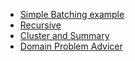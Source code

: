 - [Simple Batching example](./simple_batching.md)
- [Recursive](./recursive.md)
- [Cluster and Summary](./cluster_and_summary.md)
- [Domain Problem Advicer](./domain_problem.md)